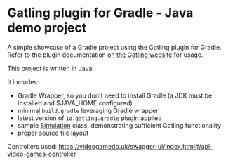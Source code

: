Gatling plugin for Gradle - Java demo project
=============================================

A simple showcase of a Gradle project using the Gatling plugin for Gradle. Refer to the plugin documentation
[on the Gatling website](https://docs.gatling.io/reference/integrations/build-tools/gradle-plugin/) for usage.

This project is written in Java.

It includes:

* Gradle Wrapper, so you don't need to install Gradle (a JDK must be installed and $JAVA_HOME configured)
* minimal `build.gradle` leveraging Gradle wrapper
* latest version of `io.gatling.gradle` plugin applied
* sample [Simulation](https://docs.gatling.io/reference/glossary/#simulation) class,
demonstrating sufficient Gatling functionality
* proper source file layout

Controllers used: https://videogamedb.uk/swagger-ui/index.html#/api-video-games-controller
